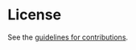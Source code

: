# License

See the
[guidelines for contributions](https://github.com/ekline/draft-iptrie-feeds/blob/main/CONTRIBUTING.md).
